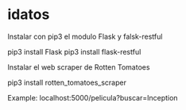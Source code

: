# idatos

Instalar con pip3 el modulo Flask y falsk-restful

pip3 install Flask
pip3 install flask-restful

Instalar el web scraper de Rotten Tomatoes

pip3 install rotten_tomatoes_scraper

Example: localhost:5000/pelicula?buscar=Inception
